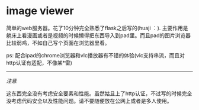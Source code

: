 # image viewer
简单的web服务器。花了10分钟完全熟悉了flask之后写的(huaji ：). 主要作用是躺床上看漫画或者是视频的时候懒得把东西导入到pad里。而且pad的图片浏览器比较弱鸡，不如自己写个页面在浏览器里看。

ps: 配合ipad的chrome浏览器和vlc播放器有不错的体验(vlc支持串流，而且对http认证有适配，不像某*雷)


---
*注意*

这东西完全没有考虑安全要素和性能。虽然姑且上了http认证，不过写的时候完全没考虑代码安全以及性能问题。请不要随便放在公网上或者是多人使用。